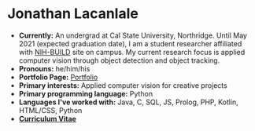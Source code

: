 # Jonathan Lacanlale
<!--
**lacanlale/lacanlale** is a ✨ _special_ ✨ repository because its `README.md` (this file) appears on your GitHub profile.

Here are some ideas to get you started:

- 🔭 I’m currently working on ...
- 🌱 I’m currently learning ...
- 👯 I’m looking to collaborate on ...
- 🤔 I’m looking for help with ...
- 💬 Ask me about ...
- 📫 How to reach me: ...
- 😄 Pronouns: ...
- ⚡ Fun fact: ...
-->
- **Currently:** An undergrad at Cal State University, Northridge. Until May 2021 (expected graduation date), I am a student researcher 
affiliated with [NIH-BUILD](https://csun.edu/build-poder) site on campus. My current research focus is applied computer vision through object detection and object tracking.
- **Pronouns:** he/him/his
- **Portfolio Page:** [Portfolio](https://lacanlale.github.io/)
- **Primary interests:** Applied computer vision for creative projects
- **Primary programming language:** Python
- **Languages I've worked with:** Java, C, SQL, JS, Prolog, PHP, Kotlin, HTML/CSS, Python
- [**Curriculum Vitae**](https://drive.google.com/file/d/10iKSOzs7QTEC6SsLraPJXQ-OPaxBQIkh/view?usp=sharing)
